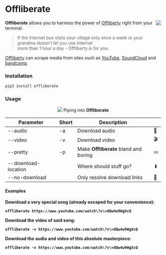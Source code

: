 # Offliberate

<img align="right" src="https://cloud.githubusercontent.com/assets/9287847/22620779/6918a678-eb13-11e6-9f98-95eb90db133e.png">


**Offliberate** allows you to harness the power of [Offliberty](http://offliberty.com/) right from your terminal.  

> If the Internet bus visits your village only once a week or your grandma doesn't let you use Internet   
more than 1 hour a day - Offliberty is for you.

[Offliberty](http://offliberty.com/) can scrape media from sites such as [YouTube](https://www.youtube.com), [SoundCloud](https://soundcloud.com) and [bandcamp](https://bandcamp.com/).

### Installation
```bash
pip3 install offliberate
```

### Usage
<p align="center">
	<img src="https://cloud.githubusercontent.com/assets/9287847/22621335/887e73e0-eb21-11e6-81a4-cc92f6a464eb.gif">
	Piping into <strong>Offliberate<strong>
</p>

|Parameter|Short|Description|      |
|---------|-----|-----------|------|
|--audio|-a|Download audio|🎵|
|--video|-v|Download video|🎬|
|--pretty|-p|Make **Offliberate** bland and boring|💤|
|--download-location||Where should stuff go?|⬇|
|--no-download||Only resolve download links |🔗|

#### Examples
Download a very special song (already escaped for your convenience):
```
offliberate https://www.youtube.com/watch\?v\=dQw4w9WgXcQ
```

Download the video of said song:
```
offliberate -v https://www.youtube.com/watch\?v\=dQw4w9WgXcQ
```

Download the audio and video of this absolute masterpiece:
```
offliberate -v https://www.youtube.com/watch\?v\=dQw4w9WgXcQ
```

